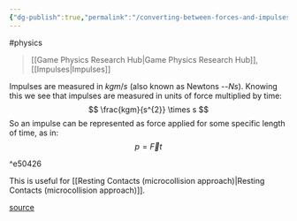```yaml
---
{"dg-publish":true,"permalink":"/converting-between-forces-and-impulses/","dgHomeLink":true,"dgPassFrontmatter":false,"dgShowLocalGraph":true}
---
```


#physics 
> [[Game Physics Research Hub|Game Physics Research Hub]], [[Impulses|Impulses]]

Impulses are measured in $kgm/s$ (also known as Newtons --$Ns$). Knowing this we see that impulses are measured in units of force multiplied by time:
$$
\frac{kgm}{s^{2}} \times s
$$
So an impulse can be represented as force applied for some specific length of time, as in:
$$
p = \vec{F}t
$$

^e50426

This is useful for [[Resting Contacts (microcollision approach)|Resting Contacts (microcollision approach)]].

[source](https://learning.oreilly.com/library/view/game-physics-engine/9780123819765/chapter-53.html#:-:text=There%20is%20one%20more%20importa,t%20inthe%20following%20section)

